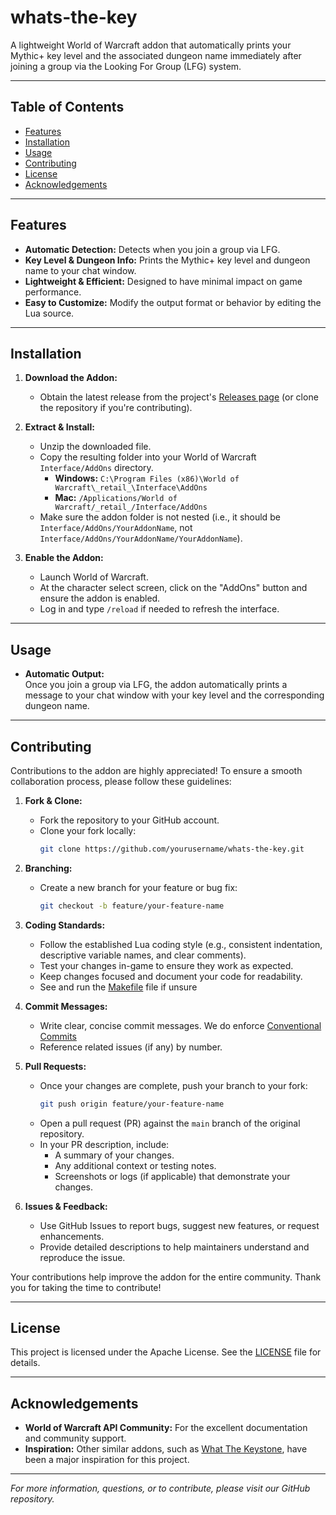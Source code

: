 # whats-the-key

A lightweight World of Warcraft addon that automatically prints your Mythic+ key level and the associated dungeon name 
immediately after joining a group via the Looking For Group (LFG) system.

---

## Table of Contents

- [Features](#features)
- [Installation](#installation)
- [Usage](#usage)
- [Contributing](#contributing)
- [License](#license)
- [Acknowledgements](#acknowledgements)

---

## Features

- **Automatic Detection:** Detects when you join a group via LFG.
- **Key Level & Dungeon Info:** Prints the Mythic+ key level and dungeon name to your chat window.
- **Lightweight & Efficient:** Designed to have minimal impact on game performance.
- **Easy to Customize:** Modify the output format or behavior by editing the Lua source.

---

## Installation

1. **Download the Addon:**
    - Obtain the latest release from the project's [Releases page](#) (or clone the repository if you're contributing).

2. **Extract & Install:**
    - Unzip the downloaded file.
    - Copy the resulting folder into your World of Warcraft `Interface/AddOns` directory.
        - **Windows:** `C:\Program Files (x86)\World of Warcraft\_retail_\Interface\AddOns`
        - **Mac:** `/Applications/World of Warcraft/_retail_/Interface/AddOns`
    - Make sure the addon folder is not nested (i.e., it should be `Interface/AddOns/YourAddonName`, not `Interface/AddOns/YourAddonName/YourAddonName`).

3. **Enable the Addon:**
    - Launch World of Warcraft.
    - At the character select screen, click on the "AddOns" button and ensure the addon is enabled.
    - Log in and type `/reload` if needed to refresh the interface.

---

## Usage

- **Automatic Output:**  
  Once you join a group via LFG, the addon automatically prints a message to your chat window with your key level and the corresponding dungeon name.

---

## Contributing

Contributions to the addon are highly appreciated! To ensure a smooth collaboration process, please follow these guidelines:

1. **Fork & Clone:**
    - Fork the repository to your GitHub account.
    - Clone your fork locally:
      ```bash
      git clone https://github.com/yourusername/whats-the-key.git
      ```

2. **Branching:**
    - Create a new branch for your feature or bug fix:
      ```bash
      git checkout -b feature/your-feature-name
      ```

3. **Coding Standards:**
    - Follow the established Lua coding style (e.g., consistent indentation, descriptive variable names, and clear comments).
    - Test your changes in-game to ensure they work as expected.
    - Keep changes focused and document your code for readability.
    - See and run the [Makefile](Makefile) file if unsure

4. **Commit Messages:**
    - Write clear, concise commit messages. We do enforce [Conventional Commits](https://www.conventionalcommits.org/en/v1.0.0/)
    - Reference related issues (if any) by number.

5. **Pull Requests:**
    - Once your changes are complete, push your branch to your fork:
      ```bash
      git push origin feature/your-feature-name
      ```
    - Open a pull request (PR) against the `main` branch of the original repository.
    - In your PR description, include:
        - A summary of your changes.
        - Any additional context or testing notes.
        - Screenshots or logs (if applicable) that demonstrate your changes.

6. **Issues & Feedback:**
    - Use GitHub Issues to report bugs, suggest new features, or request enhancements.
    - Provide detailed descriptions to help maintainers understand and reproduce the issue.

Your contributions help improve the addon for the entire community. Thank you for taking the time to contribute!

---

## License

This project is licensed under the Apache License. See the [LICENSE](LICENSE) file for details.

---

## Acknowledgements

- **World of Warcraft API Community:** For the excellent documentation and community support.
- **Inspiration:** Other similar addons, such as [What The Keystone](https://www.curseforge.com/wow/addons/what-the-keystone), have been a major inspiration for this project.

---

*For more information, questions, or to contribute, please visit our GitHub repository.*
